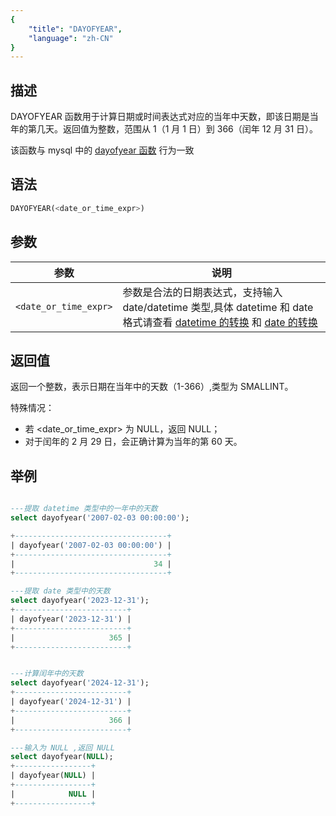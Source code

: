 ```yaml
---
{
    "title": "DAYOFYEAR",
    "language": "zh-CN"
}
---
```


## 描述

DAYOFYEAR 函数用于计算日期或时间表达式对应的当年中天数，即该日期是当年的第几天。返回值为整数，范围从 1（1 月 1 日）到 366（闰年 12 月 31 日）。

该函数与 mysql 中的 [dayofyear 函数](https://dev.mysql.com/doc/refman/8.4/en/date-and-time-functions.html#function_dayofyear) 行为一致

## 语法

```sql
DAYOFYEAR(<date_or_time_expr>)
```

## 参数

| 参数 | 说明 |
| -- | -- |
| `<date_or_time_expr>` | 参数是合法的日期表达式，支持输入 date/datetime 类型,具体 datetime 和 date 格式请查看 [datetime 的转换](../../../../../current/sql-manual/basic-element/sql-data-types/conversion/datetime-conversion) 和 [date 的转换](../../../../../current/sql-manual/basic-element/sql-data-types/conversion/date-conversion)  |

## 返回值

返回一个整数，表示日期在当年中的天数（1-366）,类型为 SMALLINT。

特殊情况：

- 若 <date_or_time_expr> 为 NULL，返回 NULL；
- 对于闰年的 2 月 29 日，会正确计算为当年的第 60 天。

## 举例

```sql

---提取 datetime 类型中的一年中的天数
select dayofyear('2007-02-03 00:00:00');

+----------------------------------+
| dayofyear('2007-02-03 00:00:00') |
+----------------------------------+
|                               34 |
+----------------------------------+

---提取 date 类型中的天数
select dayofyear('2023-12-31');
+-------------------------+
| dayofyear('2023-12-31') |
+-------------------------+
|                     365 |
+-------------------------+


---计算闰年中的天数
select dayofyear('2024-12-31');
+-------------------------+
| dayofyear('2024-12-31') |
+-------------------------+
|                     366 |
+-------------------------+

---输入为 NULL ,返回 NULL
select dayofyear(NULL);
+-----------------+
| dayofyear(NULL) |
+-----------------+
|            NULL |
+-----------------+
```